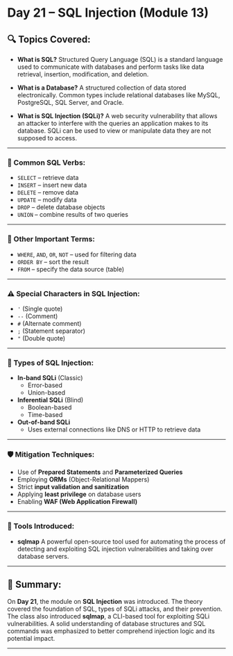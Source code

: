 # Day 21 – SQL Injection (Module 13)

## 🔍 Topics Covered:

- **What is SQL?** 
  Structured Query Language (SQL) is a standard language used to communicate with databases and perform tasks like data retrieval, insertion, modification, and deletion.

- **What is a Database?** 
  A structured collection of data stored electronically. Common types include relational databases like MySQL, PostgreSQL, SQL Server, and Oracle.

- **What is SQL Injection (SQLi)?** 
  A web security vulnerability that allows an attacker to interfere with the queries an application makes to its database. SQLi can be used to view or manipulate data they are not supposed to access.

---

### 🧾 Common SQL Verbs:
- `SELECT` – retrieve data
- `INSERT` – insert new data
- `DELETE` – remove data
- `UPDATE` – modify data
- `DROP` – delete database objects
- `UNION` – combine results of two queries

---

### 🔑 Other Important Terms:
- `WHERE`, `AND`, `OR`, `NOT` – used for filtering data
- `ORDER BY` – sort the result
- `FROM` – specify the data source (table)

---

### ⚠️ Special Characters in SQL Injection:
- `'` (Single quote)
- `--` (Comment)
- `#` (Alternate comment)
- `;` (Statement separator)
- `"` (Double quote)

---

### 🧨 Types of SQL Injection:
- **In-band SQLi** (Classic) 
  - Error-based 
  - Union-based 
- **Inferential SQLi** (Blind) 
  - Boolean-based 
  - Time-based 
- **Out-of-band SQLi** 
  - Uses external connections like DNS or HTTP to retrieve data

---

### 🛡️ Mitigation Techniques:
- Use of **Prepared Statements** and **Parameterized Queries**
- Employing **ORMs** (Object-Relational Mappers)
- Strict **input validation and sanitization**
- Applying **least privilege** on database users
- Enabling **WAF (Web Application Firewall)**

---

### 🔧 Tools Introduced:
- **sqlmap** 
  A powerful open-source tool used for automating the process of detecting and exploiting SQL injection vulnerabilities and taking over database servers.

---

## 📝 Summary:

On **Day 21**, the module on **SQL Injection** was introduced. The theory covered the foundation of SQL, types of SQLi attacks, and their prevention. The class also introduced **sqlmap**, a CLI-based tool for exploiting SQLi vulnerabilities. A solid understanding of database structures and SQL commands was emphasized to better comprehend injection logic and its potential impact.

---
